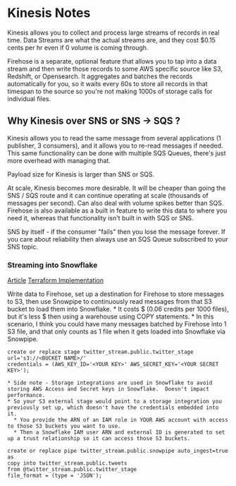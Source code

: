# Kinesis Notes
Kinesis allows you to collect and process large streams of records in real time.  Data Streams are what the actual streams are, and they cost $0.15 cents per hr even if 0 volume is coming through.

Firehose is a separate, optional feature that allows you to tap into a data stream and then write those records to some AWS specific source like S3, Redshift, or Opensearch.  It aggregates and batches the records automatically for you, so it waits every 60s to store all records in that timespan to the source so you're not making 1000s of storage calls for individual files.

## Why Kinesis over SNS or SNS -> SQS ?
Kinesis allows you to read the same message from several applications (1 publisher, 3 consumers), and it allows you to re-read messages if needed.  This same functionality can be done with multiple SQS Queues, there's just more overhead with managing that.

Payload size for Kinesis is larger than SNS or SQS.

At scale, Kinesis becomes more desirable.  It will be cheaper than going the SNS / SQS route and it can continue operating at scale (thousands of messages per second).  Can also deal with volume spikes better than SQS.  Firehose is also available as a built in feature to write this data to where you need it, whereas that functionality isn't built in with SQS or SNS.

SNS by itself - if the consumer "fails" then you lose the message forever.  If you care about reliability then always use an SQS Queue subscribed to your SNS topic.

### Streaming into Snowflake
[Article](https://towardsdatascience.com/streaming-real-time-data-into-snowflake-with-amazon-kinesis-firehose-74af6fe4409)
[Terraform Implementation](https://servian.dev/terraforming-an-auto-ingest-pipeline-from-s3-into-snowflake-using-snowpipe-part-2-ab2d07ad35c0)

Write data to Firehose, set up a destination for Firehose to store messages to S3, then use Snowpipe to continuously read messages from that S3 bucket to load them into Snowflake.
    * It costs $ (0.06 credits per 1000 files), but it's less $ then using a warehouse using COPY statements.
    * In this scenario, I think you could have many messages batched by Firehose into 1 S3 file, and that only counts as 1 file when it gets loaded into Snowflake via Snowpipe.


```
create or replace stage twitter_stream.public.twitter_stage
url='s3://<BUCKET NAME>/'
credentials = (AWS_KEY_ID='<YOUR KEY>' AWS_SECRET_KEY='<YOUR SECRET KEY>');
```
    * Side note - Storage integrations are used in Snowflake to avoid storing AWS Access and Secret keys in Snowflake.  Doesn't impact performance.
    * So your S3 external stage would point to a storage integration you previously set up, which doesn't have the credentials embedded into it.
      * You provide the ARN of an IAM role in YOUR AWS account with access to those S3 buckets you want to use.
      * Then a Snowflake IAM user ARN and external ID is generated to set up a trust relationship so it can access those S3 buckets.

```
create or replace pipe twitter_stream.public.snowpipe auto_ingest=true as
copy into twitter_stream.public.tweets
from @twitter_stream.public.twitter_stage
file_format = (type = 'JSON');
```
